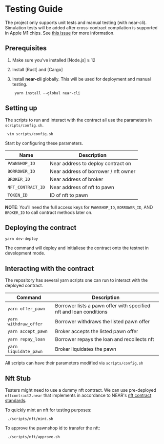# Testing Guide

The project only supports unit tests and manual testing (with near-cli).
Simulation tests will be added after cross-contract compilation is supported in Apple M1 chips. See [this issue](https://github.com/near/nearcore/issues/3803) for more information.

## Prerequisites
1. Make sure you've installed [Node.js] ≥ 12
2. Install [Rust] and [Cargo]
3. Install **near-cli** globally. This will be used for deployment and manual testing.
  
        yarn install --global near-cli

## Setting up

The scripts to run and interact with the contract all use the parameters in `scripts/config.sh`.

     vim scripts/config.sh

Start by configuring these parameters.

| Name | Description |
| ------------- | ------------- |
| `PAWNSHOP_ID`  | Near address to deploy contract on |
| `BORROWER_ID`  | Near address of borrower / nft owner  |
| `BROKER_ID`  | Near address of broker |
| `NFT_CONTRACT_ID`  | Near address of nft to pawn |
| `TOKEN_ID`  | ID of nft to pawn |

**NOTE**: You'll need the full access keys for `PAWNSHOP_ID`, `BORROWER_ID`, AND `BROKER_ID` to call contract methods later on.

## Deploying the contract

    yarn dev-deploy

The command will deploy and initialiese the contract onto the testnet in development mode. 

## Interacting with the contract

The repository has several yarn scripts one can run to interact with the deployed contract.

| Command | Description |
| ------------- | ------------- |
| `yarn offer_pawn`  | Borrower lists a pawn offer with specified nft and loan conditions |
| `yarn withdraw_offer`  | Borrower withdraws the listed pawn offer  |
| `yarn accept_pawn `  | Broker accepts the listed pawn offer |
| `yarn repay_loan`  | Borrower repays the loan and recollects nft  |
| `yarn liquidate_pawn`  | Broker liquidates the pawn  |

All scripts can have their parameters modified via `scripts/config.sh`

## Nft Stub

Testers might need to use a dummy nft contract. We can use pre-deployed `nftcontract2.near` that implements in accordance to NEAR's [nft contract standards](https://github.com/near-examples/NFT/blob/0ff98d011fbbcec7333666ebc5c7e704297f7cec/nft/src/lib.rs).

To quickly mint an nft for testing purposes:

     ./scripts/nft/mint.sh

To approve the pawnshop id to transfer the nft:

     ./scripts/nft/approve.sh